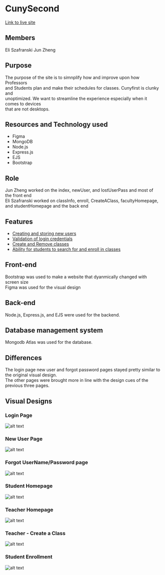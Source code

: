 # CunySecond
[Link to live site](https://qcfirst.355project.repl.co)

## Members
Eli Szafranski
Jun Zheng

## Purpose
The purpose of the site is to simnplify how and improve upon how Professors <br />
and Students plan and make their schedules for classes. Cunyfirst is clunky and<br />
unoptimized. We want to streamline the experience especially when it comes to devices<br />
that are not desktops.

## Resources and Technology used
- Figma
- MongoDB
- Node.js
- Express.js
- EJS
- Bootstrap

## Role
Jun Zheng worked on the index, newUser, and lostUserPass and most of the front end<br />
Eli Szafranski worked on classInfo, enroll, CreateAClass, facultyHomepage, and studentHomepage and the back end

## Features
- [Creating and storing new users](https://qcfirst.355project.repl.co/newUser.html)
- [Validation of login credentials](https://qcfirst.355project.repl.co/)
- [Create and Remove classes](https://qcfirst.355project.repl.co/facultyhomepage.html)
- [Ability for students to search for and enroll in classes](https://qcfirst.355project.repl.co/studenthomepage.html)

## Front-end
Bootstrap was used to make a website that dyanmically changed with screen size <br />
Figma was used for the visual design

## Back-end
Node.js, Express.js, and EJS were used for the backend.

## Database management system
Mongodb Atlas was used for the database.

## Differences
The login page new user and forgot password pages stayed pretty similar to the original visual design.<br />
The other pages were brought more in line with the design cues of the previous three pages.

## Visual Designs

### Login Page
![alt text](VisualDesigns/Login.png)

### New User Page
![alt text](VisualDesigns/NewUser.png)

### Forgot UserName/Password page
![alt text](VisualDesigns/UserForgot.png)

### Student Homepage
![alt text](VisualDesigns/StudentHomepage.png)

### Teacher Homepage
![alt text](VisualDesigns/InstrucorHomepage.png)

### Teacher - Create a Class
![alt text](VisualDesigns/CreateClass.png)

### Student Enrollment 
![alt text](VisualDesigns/StudentEnrollment.png)



